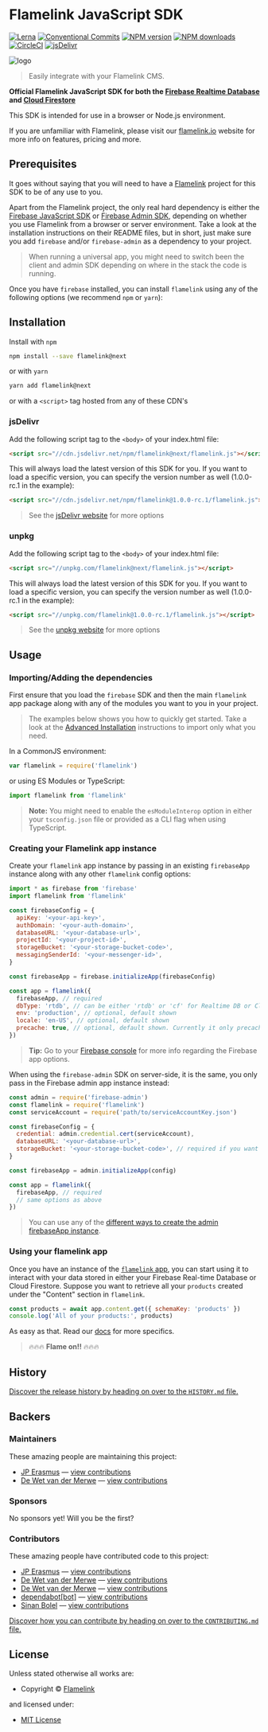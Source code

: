 <!-- TITLE/ -->

<h1>Flamelink JavaScript SDK</h1>

<!-- /TITLE -->

<!-- BADGES/ -->

<span class="badge-badge"><a href="https://lernajs.io/" title="Maintained by Lerna"><img src="https://img.shields.io/badge/maintained%20with-lerna-cc00ff.svg" alt="Lerna" /></a></span>
<span class="badge-badge"><a href="https://conventionalcommits.org" title="Conventional Commits"><img src="https://img.shields.io/badge/Conventional%20Commits-1.0.0-yellow.svg" alt="Conventional Commits" /></a></span>
<span class="badge-npmversion"><a href="https://npmjs.org/package/flamelink" title="View this project on NPM"><img src="https://img.shields.io/npm/v/flamelink.svg" alt="NPM version" /></a></span>
<span class="badge-npmdownloads"><a href="https://npmjs.org/package/flamelink" title="View this project on NPM"><img src="https://img.shields.io/npm/dm/flamelink.svg" alt="NPM downloads" /></a></span>
<span class="badge-badge"><a href="https://circleci.com/gh/flamelink/flamelink-js-sdk.svg?style=svg&circle-token=dd64f26e069cdd05f52cf304304e0d97ee967b07" title="CircleCI"><img src="https://circleci.com/gh/flamelink/flamelink-js-sdk.svg?style=svg&circle-token=dd64f26e069cdd05f52cf304304e0d97ee967b07" alt="CircleCI" /></a></span>
<span class="badge-badge"><a href="https://www.jsdelivr.com/package/npm/flamelink" title="jsDelivr"><img src="https://data.jsdelivr.com/v1/package/npm/flamelink/badge" alt="jsDelivr" /></a></span>
<br class="badge-separator" />

<!-- /BADGES -->

![logo](https://raw.githubusercontent.com/flamelink/flamelink/master/docs/_assets/icon.svg?sanitize=true)

> Easily integrate with your Flamelink CMS.

**Official Flamelink JavaScript SDK for both the <ins>Firebase Realtime Database</ins> and <ins>Cloud Firestore</ins>**

<!-- DESCRIPTION/ -->

This SDK is intended for use in a browser or Node.js environment.

If you are unfamiliar with Flamelink, please visit our [flamelink.io](https://www.flamelink.io/) website for more info on features, pricing and more.

<!-- /DESCRIPTION -->

## Prerequisites

It goes without saying that you will need to have a [Flamelink](https://www.flamelink.io) project for this SDK to be of any use to you.

Apart from the Flamelink project, the only real hard dependency is either the [Firebase JavaScript SDK](https://www.npmjs.com/package/firebase) or [Firebase Admin SDK](https://firebase.google.com/docs/admin/setup), depending on whether you use Flamelink from a browser or server environment. Take a look at the installation instructions on their README files, but in short, just make sure you add `firebase` and/or `firebase-admin` as a dependency to your project.

> When running a universal app, you might need to switch been the client and admin SDK depending on where in the stack the code is running.

Once you have `firebase` installed, you can install `flamelink` using any of the following options (we recommend `npm` or `yarn`):

## Installation

Install with `npm`

```bash
npm install --save flamelink@next
```

or with `yarn`

```bash
yarn add flamelink@next
```

or with a `<script>` tag hosted from any of these CDN's

### jsDelivr

Add the following script tag to the `<body>` of your index.html file:

```html
<script src="//cdn.jsdelivr.net/npm/flamelink@next/flamelink.js"></script>
```

This will always load the latest version of this SDK for you. If you want to load a specific version, you can specify the version number as well (1.0.0-rc.1 in the example):

```html
<script src="//cdn.jsdelivr.net/npm/flamelink@1.0.0-rc.1/flamelink.js"></script>
```

> See the [jsDelivr website](https://www.jsdelivr.com/?query=flamelink) for more options

### unpkg

Add the following script tag to the `<body>` of your index.html file:

```html
<script src="//unpkg.com/flamelink@next/flamelink.js"></script>
```

This will always load the latest version of this SDK for you. If you want to load a specific version, you can specify the version number as well (1.0.0-rc.1 in the example):

```html
<script src="//unpkg.com/flamelink@1.0.0-rc.1/flamelink.js"></script>
```

> See the [unpkg website](https://unpkg.com) for more options

## Usage

### Importing/Adding the dependencies

First ensure that you load the `firebase` SDK and then the main `flamelink` app package along with any of the modules you want to you in your project.

> The examples below shows you how to quickly get started. Take a look at the [Advanced Installation](https://flamelink.github.io/flamelink-js-sdk/#/getting-started?id=advanced-installation) instructions to import only what you need.

In a CommonJS environment:

```javascript
var flamelink = require('flamelink')
```

or using ES Modules or TypeScript:

```javascript
import flamelink from 'flamelink'
```

> **Note:** You might need to enable the `esModuleInterop` option in either your `tsconfig.json` file or provided as a CLI flag when using TypeScript.

### Creating your Flamelink app instance

Create your `flamelink` app instance by passing in an existing `firebaseApp` instance along with any other `flamelink` config options:

```javascript
import * as firebase from 'firebase'
import flamelink from 'flamelink'

const firebaseConfig = {
  apiKey: '<your-api-key>',
  authDomain: '<your-auth-domain>',
  databaseURL: '<your-database-url>',
  projectId: '<your-project-id>',
  storageBucket: '<your-storage-bucket-code>',
  messagingSenderId: '<your-messenger-id>',
}

const firebaseApp = firebase.initializeApp(firebaseConfig)

const app = flamelink({
  firebaseApp, // required
  dbType: 'rtdb', // can be either 'rtdb' or 'cf' for Realtime DB or Cloud Firestore
  env: 'production', // optional, default shown
  locale: 'en-US', // optional, default shown
  precache: true, // optional, default shown. Currently it only precaches "schemas" for better performance
})
```

> **Tip:** Go to your [Firebase console](https://console.firebase.google.com/) for more info regarding the Firebase app options.

When using the `firebase-admin` SDK on server-side, it is the same, you only pass in the Firebase admin app instance instead:

```javascript
const admin = require('firebase-admin')
const flamelink = require('flamelink')
const serviceAccount = require('path/to/serviceAccountKey.json')

const firebaseConfig = {
  credential: admin.credential.cert(serviceAccount),
  databaseURL: '<your-database-url>',
  storageBucket: '<your-storage-bucket-code>', // required if you want to use any Storage Bucket functionality
}

const firebaseApp = admin.initializeApp(config)

const app = flamelink({
  firebaseApp, // required
  // same options as above
})
```

> You can use any of the [different ways to create the admin firebaseApp instance](https://firebase.google.com/docs/admin/setup).

### Using your flamelink app

Once you have an instance of the [`flamelink` app](https://app.flamelink.io), you can start using it to interact with your data stored in either your Firebase Real-time Database or Cloud Firestore. Suppose you want to retrieve all your `products` created under the "Content" section in `flamelink`.

```javascript
const products = await app.content.get({ schemaKey: 'products' })
console.log('All of your products:', products)
```

As easy as that. Read our [docs](https://flamelink.github.io/flamelink-js-sdk) for more specifics.

> 🔥🔥🔥 **Flame on!!** 🔥🔥🔥

<!-- HISTORY/ -->

<h2>History</h2>

<a href="https://github.com/flamelink/flamelink-js-sdk/blob/master/HISTORY.md#files">Discover the release history by heading on over to the <code>HISTORY.md</code> file.</a>

<!-- /HISTORY -->

<!-- BACKERS/ -->

<h2>Backers</h2>

<h3>Maintainers</h3>

These amazing people are maintaining this project:

<ul><li><a href="http://jperasmus.me">JP Erasmus</a> — <a href="https://github.com/flamelink/flamelink-js-sdk/commits?author=jperasmus" title="View the GitHub contributions of JP Erasmus on repository flamelink/flamelink-js-sdk">view contributions</a></li>
<li><a href="https://github.com/dewetvdm">De Wet van der Merwe</a> — <a href="https://github.com/flamelink/flamelink-js-sdk/commits?author=dewetvdm" title="View the GitHub contributions of De Wet van der Merwe on repository flamelink/flamelink-js-sdk">view contributions</a></li></ul>

<h3>Sponsors</h3>

No sponsors yet! Will you be the first?

<h3>Contributors</h3>

These amazing people have contributed code to this project:

<ul><li><a href="http://jperasmus.me">JP Erasmus</a> — <a href="https://github.com/flamelink/flamelink-js-sdk/commits?author=jperasmus" title="View the GitHub contributions of JP Erasmus on repository flamelink/flamelink-js-sdk">view contributions</a></li>
<li><a href="https://github.com/dewetvdm">De Wet van der Merwe</a> — <a href="https://github.com/flamelink/flamelink-js-sdk/commits?author=dewetvdm" title="View the GitHub contributions of De Wet van der Merwe on repository flamelink/flamelink-js-sdk">view contributions</a></li>
<li><a href="flamelink.io">De Wet van der Merwe</a> — <a href="https://github.com/flamelink/flamelink-js-sdk/commits?author=gitdubz" title="View the GitHub contributions of De Wet van der Merwe on repository flamelink/flamelink-js-sdk">view contributions</a></li>
<li><a href="http://github.com/apps/dependabot">dependabot[bot]</a> — <a href="https://github.com/flamelink/flamelink-js-sdk/commits?author=dependabot[bot]" title="View the GitHub contributions of dependabot[bot] on repository flamelink/flamelink-js-sdk">view contributions</a></li>
<li><a href="http://sinanbolel.com">Sinan Bolel</a> — <a href="https://github.com/flamelink/flamelink-js-sdk/commits?author=sbolel" title="View the GitHub contributions of Sinan Bolel on repository flamelink/flamelink-js-sdk">view contributions</a></li></ul>

<a href="https://github.com/flamelink/flamelink-js-sdk/blob/master/CONTRIBUTING.md#files">Discover how you can contribute by heading on over to the <code>CONTRIBUTING.md</code> file.</a>

<!-- /BACKERS -->

<!-- LICENSE/ -->

<h2>License</h2>

Unless stated otherwise all works are:

<ul><li>Copyright &copy; <a href="http://flamelink.io">Flamelink</a></li></ul>

and licensed under:

<ul><li><a href="http://spdx.org/licenses/MIT.html">MIT License</a></li></ul>

<!-- /LICENSE -->
